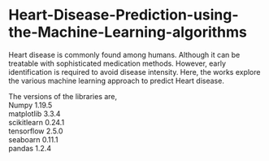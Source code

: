 # Heart-Disease-Prediction-using-the-Machine-Learning-algorithms


Heart disease is commonly found among humans. Although it can be treatable with sophisticated medication methods. However, early identification is required to avoid disease intensity.
Here, the works explore the various machine learning approach to predict Heart disease.

The versions of the libraries are,\
Numpy  1.19.5\
matplotlib  3.3.4\
scikitlearn  0.24.1\
tensorflow  2.5.0\
seaboarn  0.11.1\
pandas  1.2.4


